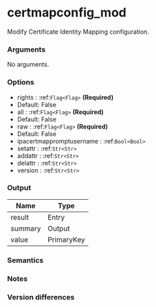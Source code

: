 [//]: # (THE CONTENT BELOW IS GENERATED. DO NOT EDIT.)
# certmapconfig_mod
Modify Certificate Identity Mapping configuration.

### Arguments
No arguments.

### Options
* rights : :ref:`Flag<Flag>` **(Required)**
 * Default: False
* all : :ref:`Flag<Flag>` **(Required)**
 * Default: False
* raw : :ref:`Flag<Flag>` **(Required)**
 * Default: False
* ipacertmappromptusername : :ref:`Bool<Bool>`
* setattr : :ref:`Str<Str>`
* addattr : :ref:`Str<Str>`
* delattr : :ref:`Str<Str>`
* version : :ref:`Str<Str>`

### Output
|Name|Type
|-|-
|result|Entry
|summary|Output
|value|PrimaryKey

[//]: # (ADD YOUR NOTES BELOW. THESE WILL BE PICKED EVERY TIME THE DOCS ARE REGENERATED. //end)
### Semantics

### Notes

### Version differences